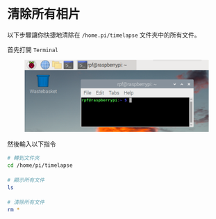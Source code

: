 # 清除所有相片

以下步驟讓你快捷地清除在 `/home.pi/timelapse` 文件夾中的所有文件。

首先打開 `Terminal`

<figure><img src="../.gitbook/assets/terminal.png" alt=""><figcaption></figcaption></figure>

然後輸入以下指令

```sh
# 轉到文件夾
cd /home/pi/timelapse

# 顯示所有文件
ls 

# 清除所有文件
rm *
```

